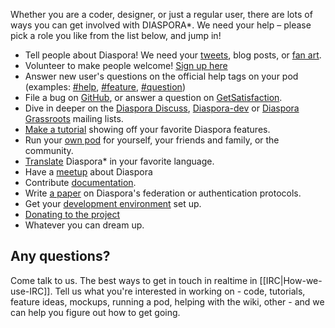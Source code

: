 Whether you are a coder, designer, or just a regular user, there are lots of ways you can get involved with
DIASPORA*. We need your help – please pick a role you like from the list below, and jump in!

* Tell people about Diaspora! We need your [tweets](http://twitter.com/home?status=Wow%2C%20the%20%23diaspora%20community%20is%20amazing!%20http%3A%2F%2Fbit.ly%2FeT7lzY), blog posts, or [fan art](https://joindiaspora.com/tags/diaspora).
* Volunteer to make people welcome! [Sign up here]()
* Answer new user's questions on the official help tags on your pod
  (examples: [#help](https://joindiaspora.com/tags/help), [#feature](https://joindiaspora.com/tags/feature), [#question](https://joindiaspora.com/tags/question))
* File a bug on [GitHub](https://github.com/diaspora/diaspora/bugs), or answer a question on [GetSatisfaction](https://getsatisfaction.com/).
* Dive in deeper on the [Diaspora Discuss](https://groups.google.com/forum/#!forum/diaspora-discuss), [Diaspora-dev](https://groups.google.com/forum/#!forum/diaspora-dev) or [Diaspora Grassroots](https://mailman.stanford.edu/pipermail/diaspora-grassroots/) mailing lists.
* [Make a tutorial](http://diasporial.com/) showing off your favorite Diaspora features.
* Run your [own pod](https://diasp.org) for yourself, your friends and family, or the community.
* [Translate](https://github.com/diaspora/diaspora/wiki/How-to-contribute-translations) Diaspora* in your favorite language.
* Have a [meetup](http://www.meetup.com/diaspora/) about Diaspora
* Contribute [documentation](http://rubydoc.info/github/diaspora/diaspora/).
* Write [a paper](https://github.com/diaspora/diaspora/wiki/Diaspora%27s-federation-protocol) on Diaspora's federation or authentication protocols.
* Get your [development environment](https://github.com/diaspora/diaspora/wiki/Installing-and-Running-Diaspora) set up.
* [Donating to the project](http://bit.ly/nSSfvr)
* Whatever you can dream up.


## Any questions?
Come talk to us. The best ways to get in touch in realtime in [[IRC|How-we-use-IRC]]. Tell us what you're interested in working on - code, tutorials,
feature ideas, mockups, running a pod, helping with the wiki, other - and we can help you
figure out how to get going.
